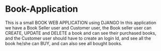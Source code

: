 # Book-Application
This is a small BOOK WEB APPLICATION using DJANGO
In this application we have a Book Seller user and Customer user, the Book seller user can CREATE, UPDATE and DELETE a book and can see their purchased books,
and the Customer user should have to create an login Id, and see all the book he/she can BUY, and can also see all bought books.
